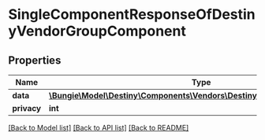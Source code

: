# SingleComponentResponseOfDestinyVendorGroupComponent

## Properties
Name | Type | Description | Notes
------------ | ------------- | ------------- | -------------
**data** | [**\Bungie\Model\Destiny\Components\Vendors\DestinyVendorGroupComponent**](DestinyVendorGroupComponent.md) |  | [optional] 
**privacy** | **int** |  | [optional] 

[[Back to Model list]](../README.md#documentation-for-models) [[Back to API list]](../README.md#documentation-for-api-endpoints) [[Back to README]](../README.md)


